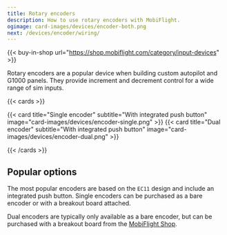 ```yaml
---
title: Rotary encoders
description: How to use rotary encoders with MobiFlight.
ogimage: card-images/devices/encoder-both.png
next: /devices/encoder/wiring/
---
```


{{< buy-in-shop url="https://shop.mobiflight.com/category/input-devices" >}}

Rotary encoders are a popular device when building custom autopilot and G1000 panels. They provide increment and decrement control for a wide range of sim inputs.

{{< cards >}}

{{< card title="Single encoder" subtitle="With integrated push button" image="card-images/devices/encoder-single.png" >}}
{{< card title="Dual encoder" subtitle="With integrated push button" image="card-images/devices/encoder-dual.png" >}}

{{< /cards >}}

## Popular options

The most popular encoders are based on the `EC11` design and include an integrated push button. Single encoders can be purchased as a bare encoder or with a breakout board attached.

Dual encoders are typically only available as a bare encoder, but can be purchased with a breakout board from the [MobiFlight Shop](https://shop.mobiflight.com/product/dual-encoder-bundle).

